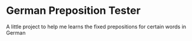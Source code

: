 # German Preposition Tester
A little project to help me learns the fixed prepositions for certain words in German
